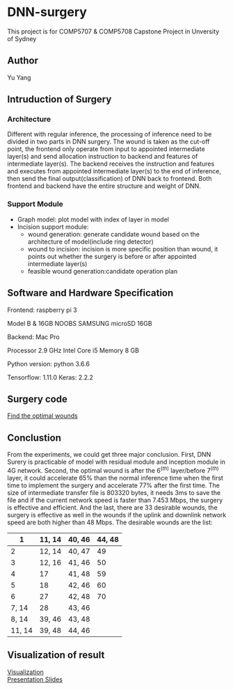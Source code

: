 # DNN-surgery
This project is for COMP5707 & COMP5708 Capstone Project in Unversity of Sydney

## Author
Yu Yang 

## Intruduction of Surgery

### Architecture

Different with regular inference, the processing of inference need to be divided in two parts in DNN surgery. The wound is taken as the cut-off point, the frontend only operate from input to appointed intermediate layer(s) and send allocation instruction to backend and features of intermediate layer(s). The backend receives the instruction and features and executes from appointed intermediate layer(s) to the end of inference, then send the final output(classification) of DNN back to frontend. Both frontend and backend have the entire structure and weight of DNN.


### Support Module

* Graph model: plot model with index of layer in model
* Incision support module:
    * wound generation: generate candidate wound based on the architecture of model(include ring detector)
    * wound to incision: incision is more specific position than wound, it points out whether the surgery is before or after appointed intermediate layer(s)
    * feasible wound generation:candidate operation plan

 
## Software and Hardware Specification


Frontend: raspberry pi 3

Model B \& 16GB NOOBS
SAMSUNG microSD 16GB


Backend: Mac Pro

Processor 2.9 GHz Intel Core i5
Memory 8 GB


Python version: python 3.6.6

Tensorflow: 1.11.0
Keras: 2.2.2



## Surgery code
[Find the optimal wounds](https://github.com/yangyuchelsea/DNN-surgery/blob/master/surgery_experiment/code/surgery_for_resnet50.py)

## Conclustion

From the experiments, we could get three major conclusion. First, DNN Surery is practicable of model with residual module and inception module in 4G network. Second, the optimal wound is after the $6^(th)$ layer/before $7^(th)$ layer, it could accelerate 65\% than the normal inference time when the first time to implement the surgery and accelerate 77\% after the first time. The size of intermediate transfer file is 803320 bytes, it needs 3ms to save the file and if the current network speed is faster than 7.453 Mbps, the surgery is effective and efficient. And the last, there are 33 desirable wounds, the surgery is effective as well in the wounds if the uplink and downlink network speed are both higher than 48 Mbps. The desirable wounds are the list:

  1   | 11, 14 | 40, 46 |44, 48|
 ---  |   ---  |   ---  | ---  | 
  2   | 12, 14 | 40, 47 |  49  |
  3   | 12, 16 | 41, 46 |  50  |
  4   |   17   | 41, 48 |  59  |
  5   |   18   | 42, 46 |  60  | 
  6   |   27   | 42, 48 |  70  |
7, 14 |   28   | 43, 46 |      |
8, 14 | 39, 46 | 43, 48 |      |
11, 14| 39, 48 | 44, 46 |      |
            
   


## Visualization of result
[Visualization](https://github.com/yangyuchelsea/DNN-surgery/blob/master/surgery_experiment/result/surgery/visual.ipynb)<br/>
[Presentation Slides](https://github.com/yangyuchelsea/DNN-surgery/blob/master/Presentation.pdf)



